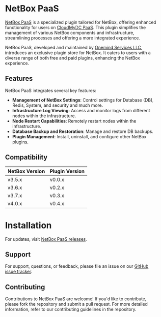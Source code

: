 # NetBox PaaS

[NetBox PaaS](https://github.com/Onemind-Services-LLC/netbox-paas) is a specialized plugin tailored for
NetBox, offering enhanced functionality for users on
[CloudMyDC PaaS](https://app.xapp.cloudmydc.com/). This plugin simplifies the management of
various NetBox components and infrastructure, streamlining processes and offering a more integrated experience.

NetBox PaaS, developed and maintained by [Onemind Services LLC](https://onemindservices.com/), introduces an
exclusive plugin store for NetBox. It caters to users with a diverse range of both free and paid plugins, enhancing the
NetBox experience.

## Features

NetBox PaaS integrates several key features:

- **Management of NetBox Settings**: Control settings for Database (DB), Redis, System, and security and much more.
- **Infrastructure Log Viewing**: Access and monitor logs from different nodes within the infrastructure.
- **Node Restart Capabilities**: Remotely restart nodes within the infrastructure.
- **Database Backup and Restoration**: Manage and restore DB backups.
- **Plugin Management**: Install, uninstall, and configure other NetBox plugins.

## Compatibility

| NetBox Version | Plugin Version |
|----------------|----------------|
| v3.5.x         | v0.0.x         |
| v3.6.x         | v0.2.x         |
| v3.7.x         | v0.3.x         |
| v4.0.x         | v0.4.x         |

# Installation

For updates, visit [NetBox PaaS releases](https://github.com/Onemind-Services-LLC/netbox-paas/releases).

## Support

For support, questions, or feedback, please file an issue on our [GitHub issue tracker](https://github.com/Onemind-Services-LLC/netbox-paas/issues).

## Contributing

Contributions to NetBox PaaS are welcome! If you'd like to contribute, please fork the repository and submit a
pull request. For more detailed information, refer to our contributing guidelines in the repository.
